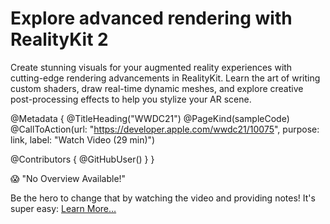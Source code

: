 # Explore advanced rendering with RealityKit 2

Create stunning visuals for your augmented reality experiences with cutting-edge rendering advancements in RealityKit. Learn the art of writing custom shaders, draw real-time dynamic meshes, and explore creative post-processing effects to help you stylize your AR scene.

@Metadata {
   @TitleHeading("WWDC21")
   @PageKind(sampleCode)
   @CallToAction(url: "https://developer.apple.com/wwdc21/10075", purpose: link, label: "Watch Video (29 min)")

   @Contributors {
      @GitHubUser(<replace this with your GitHub handle>)
   }
}

😱 "No Overview Available!"

Be the hero to change that by watching the video and providing notes! It's super easy:
 [Learn More…](https://wwdcnotes.com/documentation/wwdcnotes/contributing)
